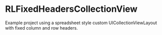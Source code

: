 # RLFixedHeadersCollectionView
Example project using a spreadsheet style custom UICollectionViewLayout with fixed column and row headers.
